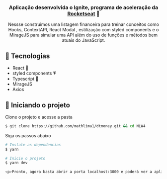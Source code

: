 <h3 align="center"> Aplicação desenvolvida o Ignite, programa de aceleração da <a href="https://rocketseat.com.br/">Rocketseat</a> 🚀 </h3>
<p align="center">Nessse construimos uma listagem financeira para treinar conceitos como Hooks, ContextAPI, React Modal , estilização com styled components e o MirageJS para simular uma API além do uso de funções e métodos bem atuais do JavaScript.</p>


## 🧪 Tecnologias 

- React 💜
- styled components 💗
- Typescript 💙
- MirageJS
- Axios

## 🚀 Iniciando o projeto

Clone o projeto e acesse a pasta

```bash
$ git clone https://github.com/mathlima1/dtmoney.git && cd NLW4
```

Siga os passos abaixo
```bash
# Instale as dependencias
$ yarn

# Inicie o projeto
$ yarn dev

<p>Pronto, agora basta abrir a porta localhost:3000 e poderá ver a aplicação funcionando</p>
```

